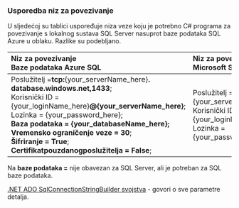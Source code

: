 
<!--
includes/sql-database-include-connection-string-30-compare.md

Latest Freshness check:  2015-09-03 , GeneMi.

## Connection string
-->


### <a name="compare-the-connection-string"></a>Usporedba niz za povezivanje


U sljedećoj su tablici uspoređuje niza veze koju je potrebno C# programa za povezivanje s lokalnog sustava SQL Server nasuprot baze podataka SQL Azure u oblaku. Razlike su podebljano.


| Niz za povezivanje<br/>Baze podataka Azure SQL | Niz za povezivanje<br/>Microsoft SQL Server |
| :-- | :-- |
| Poslužitelj =**tcp:**{your_serverName_here}**. database.windows.net,1433**;<br/>Korisnički ID = {your_loginName_here}**@{your_serverName_here}**;<br/>Lozinka = {your_password_here};<br/>**Baza podataka = {your_databaseName_here};**<br/>**Vremensko ograničenje veze = 30**;<br/>**Šifriranje = True**;<br/>**Certifikatpouzdanogposlužitelja = False**; | Poslužitelj = {your_serverName_here};<br/>Korisnički ID = {your_loginName_here};<br/>Lozinka = {your_password_here}; |


Na **baze podataka =** nije obavezan za SQL Server, ali je potreban za SQL baze podataka.


[.NET ADO SqlConnectionStringBuilder svojstva](https://msdn.microsoft.com/library/system.data.sqlclient.sqlconnectionstringbuilder_properties.aspx) - govori o sve parametre detalja.


<!--
These three includes/ files are a sequenced set, but you can pick and choose:

includes/sql-database-include-connection-string-20-portalshots.md
includes/sql-database-include-connection-string-30-compare.md
includes/sql-database-include-connection-string-40-config.md
-->
